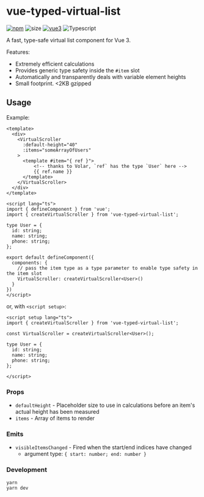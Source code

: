 # vue-typed-virtual-list

[![npm](https://img.shields.io/npm/v/vue-typed-virtual-list.svg)](https://npmjs.com/package/vue-typed-virtual-list) ![size](https://img.shields.io/bundlephobia/minzip/vue-typed-virtual-list?label=size) [![vue3](https://img.shields.io/badge/vue-3.x-brightgreen.svg)](https://vuejs.org/) ![Typescript](https://img.shields.io/badge/TypeScript-007ACC?logo=typescript&logoColor=white)

A fast, type-safe virtual list component for Vue 3.

Features:
- Extremely efficient calculations
- Provides generic type safety inside the `#item` slot
- Automatically and transparently deals with variable element heights
- Small footprint. <2KB gzipped

## Usage

Example:

```vue
<template>
  <div>
    <VirtualScroller
      :default-height="40"
      :items="someArrayOfUsers"
    >
      <template #item="{ ref }">
          <!-- thanks to Volar, `ref` has the type `User` here -->
          {{ ref.name }}
      </template>
    </VirtualScroller>
  </div>
</template>

<script lang="ts">
import { defineComponent } from 'vue';
import { createVirtualScroller } from 'vue-typed-virtual-list';

type User = {
  id: string;
  name: string;
  phone: string;
};

export default defineComponent({
  components: {
    // pass the item type as a type parameter to enable type safety in the item slot
    VirtualScroller: createVirtualScroller<User>()
  }
})
</script>
```

or, with `<script setup>`:

```vue
<script setup lang="ts">
import { createVirtualScroller } from 'vue-typed-virtual-list';

const VirtualScroller = createVirtualScroller<User>();

type User = {
  id: string;
  name: string;
  phone: string;
};

</script>
```

### Props

- `defaultHeight` - Placeholder size to use in calculations before an item's actual height has been measured
- `items` - Array of items to render

### Emits

- `visibleItemsChanged` - Fired when the start/end indices have changed
  - argument type: `{ start: number; end: number }`


### Development

```
yarn
yarn dev
```
